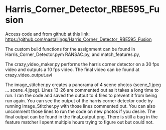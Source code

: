 # Harris_Corner_Detector_RBE595_Fusion
Access code and from github at this link: https://github.com/nastallings/Harris_Corner_Detector_RBE595_Fusion

The custom build functions for the assignment can be found in Harris_Corner_Detector.pym RANSAC.py, and match_features.py,

The crazy_video_maker.py performs the harris corner detector on a 30 fps video and outputs a 10 fps video. The final video can be found at crazy_video_output.avi

The image_stitcher.py creates a panorama of 4 scene photos (scene_1.jpeg ... scene_4.jpeg). Lines 13-26 are commented out as it takes a long time to run. I ran the code and saved the output to 4 files to prevent it from being run again. You can see the output of the harris corner detector code by running Image_Stitcher.py with those lines commented out. You can also uncomment those lines to run the code on new photos if you desire. The final output can be found in the final_output.png. There is still a bug in the feature matcher I spent multiple hours trying to figure out but could not. 





